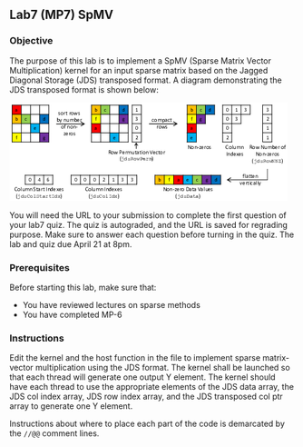 ## Lab7 (MP7) SpMV
### Objective

The purpose of this lab is to implement a SpMV (Sparse Matrix Vector Multiplication) kernel for an input sparse matrix based
on the Jagged Diagonal Storage (JDS) transposed format. A diagram demonstrating the JDS transposed format is shown below:

![image](imgs/figure.png "thumbnail")

You will need the URL to your submission to complete the first question of your lab7 quiz. The quiz is autograded, and the URL is saved for regrading purpose. Make sure to answer each question before turning in the quiz. The lab and quiz due April 21 at 8pm.

### Prerequisites

Before starting this lab, make sure that:

* You have reviewed lectures on sparse methods
* You have completed MP-6

### Instructions

Edit the kernel and the host function in the file to implement sparse matrix-vector multiplication using the JDS format. The kernel shall
be launched so that each thread will generate one output Y element. The kernel should have each thread to use the appropriate elements of
the JDS data array, the JDS col index array, JDS row index array, and the JDS transposed col ptr array to generate one Y element.

Instructions about where to place each part of the code is demarcated by the `//@@` comment lines.
